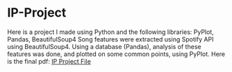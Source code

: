 # IP-Project

Here is a project I made using Python and the following libraries: PyPlot, Pandas, BeautifulSoup4
Song features were extracted using Spotify API using BeautifulSoup4. Using a database (Pandas), analysis of these features was done, and plotted on some common points, using PyPlot.
Here is the final pdf: [IP Project File](https://github.com/Arnav3094/IP-Project/blob/master/IP%20Project%20File.pdf)

